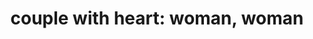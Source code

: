---
layout: people&body
title: "couple with heart: woman, woman"
emoji: couple_with_heart_woman_woman
permalink: 👩‍❤️‍👩.html
image: assets/img/3moji/couple_with_heart_woman_woman.png
---